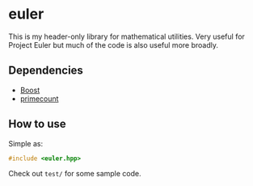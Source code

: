 # euler

This is my header-only library for mathematical utilities. Very useful for Project Euler but much of the code is also useful more broadly.

## Dependencies

- [Boost](https://www.boost.org/)
- [primecount](https://github.com/kimwalisch/primecount)

## How to use

Simple as:

```cpp
#include <euler.hpp>
```

Check out `test/` for some sample code.
